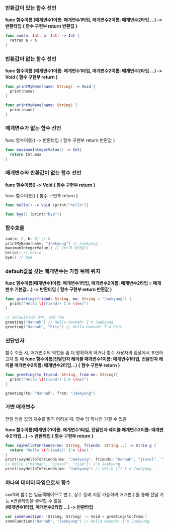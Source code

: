 
### 반환값이 있는 함수 선언
**func 함수이름 (매개변수1이름: 매개변수1타입, 매개변수2이름: 매개변수2타입 ...) -> 반환타입 {
  함수 구현부
  return 반환값
}**

```swift
func sum(a: Int, b: Int) -> Int {
  retrun a + b
}
```

### 반환값이 없는 함수 선언
**func 함수이름 (매개변수1이름: 매개변수1타입, 매개변수2이름: 매개변수2타입 ...) -> Void {
  함수 구현부
  return 
}**

```swift
func printMyName(name: String) -> Void {
  print(name)
}

func printMyName(name: String) {
  print(name)
}
```

### 매개변수가 없는 함수 선언
func 함수이름() -> 반환타입 {
  함수 구현부
  return 반환값
}

```swift
func maximumIntegerValue() -> Int{
  return Int.max
}
```

### 매개변수와 반환값이 없는 함수 선언
**func 함수이름() -> Void {
  함수 구현부
  return
}**

func 함수이름() {
  함수 구현부
  return
}

```swift
func hello() -> Void {print("hello")}

func bye() {print("bye")}
```
### 함수호출

```swift
sum(a: 3, b: 5) // 8
printMyName(name: "Jaekyung") // Jaekyung
maximumIntegerValue() // Int의 최댓값()
hello() // hello
bye() // bye
```

### default값을 갖는 매개변수는 가장 뒤에 위치
**func 함수이름(매개변수1이름: 매개변수1타입, 매개변수2이름: 매개변수2타입 = 매개변수 기본값...) -> 반환타입 {
  함수 구현부
  return 반환값
}**

```swift
func greeting(friend: String, me: String = "Jaekyung") {
  print("Hello \(friend)! I'm \(me)")
}

// default가진 경우, 생략 가능
greeting("Hannah") // Hello Hannah! I'm Jaekyung
greeting("Hannah", "Eric") // Hello Hannah! I'm Eric
```

### 전달인자 
함수 호출 시, 매개변수의 역할을 좀 더 명확하게 하거나 함수 사용자의 입장에서 표현하고자 할 때
**func 함수이름(전달인자 레이블 매개변수1이름: 매개변수1타입, 전달인자 레이블 매개변수2이름: 매개변수2타입...) {
  함수 구현부
  return
}**

```swift
func greeting(to friend: String, from me: String){
  print("Hello \(friend)! I'm \(me)")
}

greeting(to: "Hannah", from: "Jaekyung") 
```
### 가변 매개변수
전달 받을 값의 개수를 알기 어려울 때.
함수 당 하나만 가질 수 있음

**func 함수이름(매개변수1이름: 매개변수1타입, 전달인자 레이블 매개변수2이름: 매개변수2 타입...) -> 반환타입 {
  함수 구현부
  return
}**

```swift
func sayHelloToFriends(me: String, friends: String...) -> Strin g {
  return "Hello \(friends)! I'm \(me)."
}
print(sayHelloToFriends(me: "Jaekyung", friends: "hannah", "jinsol", "jiae"))
// Hello ["hannah", "jinsol", "jiae"]! I'm Jaekyung.
print(sayHelloToFriends(me: "Jaekyung") // Hello []! I'm Jaekyung.
```

### 하나의 데이터 타입으로서 함수
swift의 함수는 일급객체이므로 변수, 상수 등에 저장 가능하며 매개변수를 통해 전달 가능
※변환타입을 생략할 수 없음  
**(매개변수1타입, 매개변수2타입 ...) -> 반환타입**

```swift
var someFunction: (String, String) -> Void = greeting(to:from:)
someFunction("Hannah", "Jaekyung") // Hello Hannah! I'm Jaekyung


```


